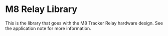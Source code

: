 # M8 Relay Library

This is the library that goes with the M8 Tracker Relay hardware design. See the application note for more information.


